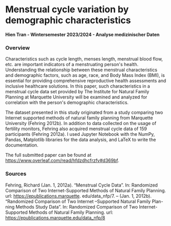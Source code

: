 # Menstrual cycle variation by demographic characteristics
**Hien Tran - Wintersemester 2023/2024 - Analyse medizinischer Daten**

### Overview
Characteristics such as cycle length, menses length, menstrual blood flow, etc. are important indicators of a menstruating person's health. Understanding the relationship between these menstrual characteristics and demographic factors, such as age, race, and Body Mass Index (BMI), is essential for providing comprehensive reproductive health assessments and inclusive healthcare solutions. In this paper, such characteristics in a menstrual cycle data set provided by The Institute for Natural Family Planning at Marquette University will be examined and analyzed for correlation with the person's demographic characteristics. 

The dataset presented in this study originated from a study comparing two Internet supported methods of natural family planning from Marquette University (Fehring 2012b). In addition to data collected on the usage of  fertility monitors, Fehring also acquired menstrual cycle data of 159 participants (Fehring 2012a). I used Jupyter Notebook with the NumPy, Pandas, Matplotlib libraries for the data analysis, and LaTeX to write the documentation.

The full submitted paper can be found at https://www.overleaf.com/read/hfdzdhcfrzfv#d369bf.

### Sources
Fehring, Richard (Jan. 1, 2012a). “Menstrual Cycle Data”. In: Randomized Comparison of Two
Internet-Supported Methods of Natural Family Planning. url: https://epublications.marquette.
edu/data_nfp/7.
– (Jan. 1, 2012b). “Randomized Comparison of Two Internet –Supported Natural Family Plan-
ning Methods Study Data”. In: Randomized Comparison of Two Internet-Supported Methods of
Natural Family Planning. url: https://epublications.marquette.edu/data_nfp/8
